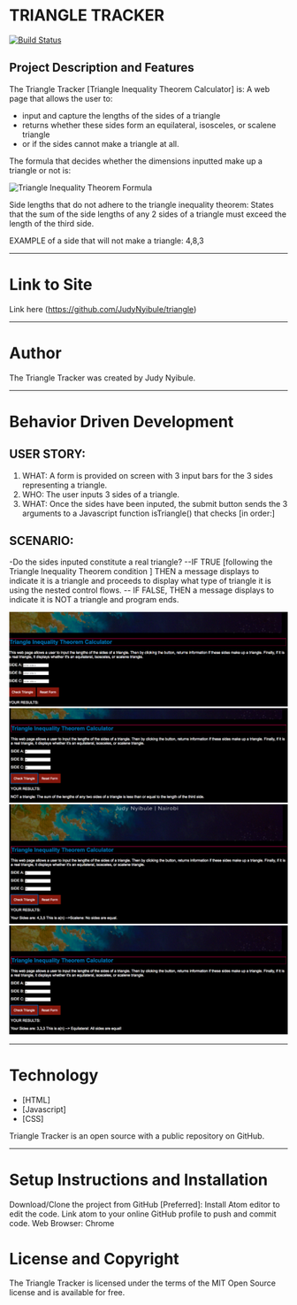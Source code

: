 # TRIANGLE TRACKER

[![Build Status](https://travis-ci.org/joemccann/dillinger.svg?branch=master)](https://github.com/JudyNyibule/triangle)

## Project Description and Features
The Triangle Tracker [Triangle Inequality Theorem Calculator] is: A web page that allows the user to:

  - input and capture the lengths of the sides of a triangle
  - returns whether these sides form an equilateral, isosceles, or scalene triangle
  - or if the sides cannot make a triangle at all.

The formula that decides whether the dimensions inputted make up a triangle or not is:

![Triangle Inequality Theorem Formula](https://www.mathwarehouse.com/geometry/triangles/images/triangle-inequality-theorem/imagestriangle-inequality-theorempicture-of-triangle-inequality-theorem-and-formula.webp)

Side lengths that do not adhere to the triangle inequality theorem: States that the sum of the side lengths of any 2 sides of a triangle must exceed the length of the third side.

EXAMPLE of a side that will not make a triangle: 4,8,3

----
# Link to Site

Link here
(https://github.com/JudyNyibule/triangle)

----
# Author
The Triangle Tracker was created by Judy Nyibule.

----
# Behavior Driven Development
## USER STORY:
1. WHAT: A form is provided on screen with 3 input bars for the 3 sides representing a triangle.
2. WHO: The user inputs 3 sides of a triangle.
2. WHAT: Once the sides have been inputed, the submit button sends the 3 arguments to a Javascript function isTriangle()  that checks [in order:]
## SCENARIO:
-Do the sides inputed constitute a real triangle?
    --IF TRUE [following the Triangle Inequality Theorem condition ] THEN a message displays to indicate it is a triangle and proceeds to display what type of triangle it is using the nested control flows.
    -- IF FALSE, THEN a message displays to indicate it is NOT a triangle and program ends.

![screenshot](images/screenShot1.png)
![screenshot](images/ScreenShot2.png)
![screenshot](images/ScreenShot3.png)
![screenshot](images/ScreenShot4.png)

----
# Technology

* [HTML]
* [Javascript]
* [CSS]  

Triangle Tracker is an open source with a public repository on GitHub.

----
# Setup Instructions and Installation

Download/Clone the project from GitHub
[Preferred]: Install Atom editor to edit the code.
Link atom to your online GitHub profile to push and commit code.
Web Browser: Chrome



# License and Copyright

The Triangle Tracker is licensed under the terms of the MIT Open Source license and is available for free.

